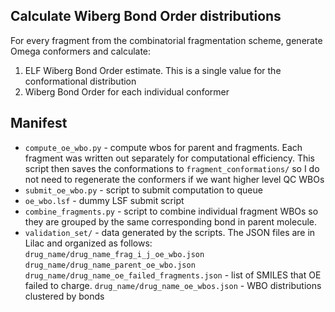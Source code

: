 ## Calculate Wiberg Bond Order distributions

For every fragment from the combinatorial fragmentation scheme, generate 
Omega conformers and calculate:
1. ELF Wiberg Bond Order estimate. This is a single value for the conformational distribution
2. Wiberg Bond Order for each individual conformer

## Manifest
* `compute_oe_wbo.py` - compute wbos for parent and fragments. Each fragment
was written out separately for computational efficiency. This script then saves the conformations
to `fragment_conformations/` so I do not need to regenerate the conformers if we want higher level QC WBOs
* `submit_oe_wbo.py` - script to submit computation to queue
* `oe_wbo.lsf` - dummy LSF submit script
* `combine_fragments.py` - script to combine individual fragment WBOs so they are 
grouped by the same corresponding bond in parent molecule. 
* `validation_set/` - data generated by the scripts. The JSON files are in Lilac and organized as follows:
    `drug_name/drug_name_frag_i_j_oe_wbo.json` 
    `drug_name/drug_name_parent_oe_wbo.json`
    `drug_name/drug_name_oe_failed_fragments.json` - list of SMILES that OE failed to charge. 
    `drug_name/drug_name_oe_wbos.json` - WBO distributions clustered by bonds